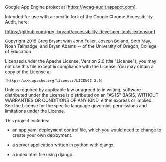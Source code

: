 Google App Engine project at [https://wcag-audit.appspot.com].

Intended for use with a specific fork of the Google Chrome Accessibility Audit, here:

[https://github.com/greg-bryant/accessibility-developer-tools-extension]

 Copyright 2015 Greg Bryant with
  John Fuller, Joseph Boland, Seth May,
  Noah Talmadge, and Bryan Adams --
  of the University of Oregon, College of Education
  
 Licensed under the Apache License, Version 2.0 (the "License");
 you may not use this file except in compliance with the License.
 You may obtain a copy of the License at

    [http://www.apache.org/licenses/LICENSE-2.0]

 Unless required by applicable law or agreed to in writing, software
 distributed under the License is distributed on an "AS IS" BASIS,
 WITHOUT WARRANTIES OR CONDITIONS OF ANY KIND, either express or implied.
 See the License for the specific language governing permissions and
 limitations under the License. 

This project includes:

* an app.yaml deployment control file, which you would need to change
to create your own deployment.

* a server application written in python with django.

* a index.html file using django.


